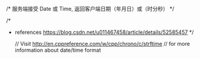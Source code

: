 /*
服务端接受 Date 或 Time, 返回客户端日期（年月日）或（时分秒）
 */

/*
 * references https://blog.csdn.net/u011467458/article/details/52585457
 */


    // Visit http://en.cppreference.com/w/cpp/chrono/c/strftime
    // for more information about date/time format